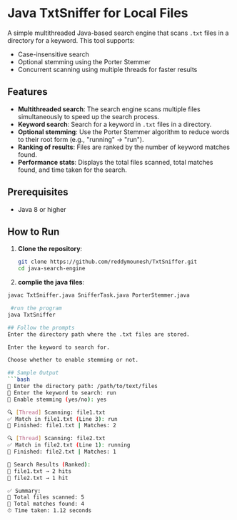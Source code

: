 # Java TxtSniffer for Local Files

A simple multithreaded Java-based search engine that scans `.txt` files in a directory for a keyword. This tool supports:
- Case-insensitive search
- Optional stemming using the Porter Stemmer
- Concurrent scanning using multiple threads for faster results

## Features

- **Multithreaded search**: The search engine scans multiple files simultaneously to speed up the search process.
- **Keyword search**: Search for a keyword in `.txt` files in a directory.
- **Optional stemming**: Use the Porter Stemmer algorithm to reduce words to their root form (e.g., "running" → "run").
- **Ranking of results**: Files are ranked by the number of keyword matches found.
- **Performance stats**: Displays the total files scanned, total matches found, and time taken for the search.

## Prerequisites

- Java 8 or higher

## How to Run

1. **Clone the repository**:
   ```bash
   git clone https://github.com/reddymounesh/TxtSniffer.git
   cd java-search-engine

2. **complie the java files**:
```bash
javac TxtSniffer.java SnifferTask.java PorterStemmer.java

 #run the program
java TxtSniffer

## Follow the prompts
Enter the directory path where the .txt files are stored.

Enter the keyword to search for.

Choose whether to enable stemming or not.

## Sample Output
```bash
📁 Enter the directory path: /path/to/text/files
🔑 Enter the keyword to search: run
🧠 Enable stemming (yes/no): yes

🔍 [Thread] Scanning: file1.txt
✅ Match in file1.txt (Line 3): run
📄 Finished: file1.txt | Matches: 2

🔍 [Thread] Scanning: file2.txt
✅ Match in file2.txt (Line 1): running
📄 Finished: file2.txt | Matches: 1

🔎 Search Results (Ranked):
📄 file1.txt → 2 hits
📄 file2.txt → 1 hit

✅ Summary:
📂 Total files scanned: 5
🔢 Total matches found: 4
⏱ Time taken: 1.12 seconds
